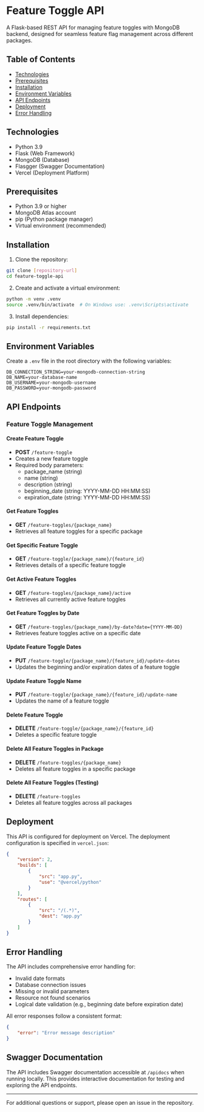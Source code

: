# Feature Toggle API

A Flask-based REST API for managing feature toggles with MongoDB backend, designed for seamless feature flag management across different packages.

## Table of Contents
- [Technologies](#technologies)
- [Prerequisites](#prerequisites)
- [Installation](#installation)
- [Environment Variables](#environment-variables)
- [API Endpoints](#api-endpoints)
- [Deployment](#deployment)
- [Error Handling](#error-handling)

## Technologies

- Python 3.9
- Flask (Web Framework)
- MongoDB (Database)
- Flasgger (Swagger Documentation)
- Vercel (Deployment Platform)

## Prerequisites

- Python 3.9 or higher
- MongoDB Atlas account
- pip (Python package manager)
- Virtual environment (recommended)

## Installation

1. Clone the repository:
```bash
git clone [repository-url]
cd feature-toggle-api
```

2. Create and activate a virtual environment:
```bash
python -m venv .venv
source .venv/bin/activate  # On Windows use: .venv\Scripts\activate
```

3. Install dependencies:
```bash
pip install -r requirements.txt
```

## Environment Variables

Create a `.env` file in the root directory with the following variables:

```plaintext
DB_CONNECTION_STRING=your-mongodb-connection-string
DB_NAME=your-database-name
DB_USERNAME=your-mongodb-username
DB_PASSWORD=your-mongodb-password
```

## API Endpoints

### Feature Toggle Management

#### Create Feature Toggle
- **POST** `/feature-toggle`
- Creates a new feature toggle
- Required body parameters:
  - package_name (string)
  - name (string)
  - description (string)
  - beginning_date (string: YYYY-MM-DD HH:MM:SS)
  - expiration_date (string: YYYY-MM-DD HH:MM:SS)

#### Get Feature Toggles
- **GET** `/feature-toggles/{package_name}`
- Retrieves all feature toggles for a specific package

#### Get Specific Feature Toggle
- **GET** `/feature-toggle/{package_name}/{feature_id}`
- Retrieves details of a specific feature toggle

#### Get Active Feature Toggles
- **GET** `/feature-toggles/{package_name}/active`
- Retrieves all currently active feature toggles

#### Get Feature Toggles by Date
- **GET** `/feature-toggles/{package_name}/by-date?date={YYYY-MM-DD}`
- Retrieves feature toggles active on a specific date

#### Update Feature Toggle Dates
- **PUT** `/feature-toggle/{package_name}/{feature_id}/update-dates`
- Updates the beginning and/or expiration dates of a feature toggle

#### Update Feature Toggle Name
- **PUT** `/feature-toggle/{package_name}/{feature_id}/update-name`
- Updates the name of a feature toggle

#### Delete Feature Toggle
- **DELETE** `/feature-toggle/{package_name}/{feature_id}`
- Deletes a specific feature toggle

#### Delete All Feature Toggles in Package
- **DELETE** `/feature-toggles/{package_name}`
- Deletes all feature toggles in a specific package

#### Delete All Feature Toggles (Testing)
- **DELETE** `/feature-toggles`
- Deletes all feature toggles across all packages

## Deployment

This API is configured for deployment on Vercel. The deployment configuration is specified in `vercel.json`:

```json
{
    "version": 2,
    "builds": [
        {
            "src": "app.py",
            "use": "@vercel/python"
        }
    ],
    "routes": [
        {
            "src": "/(.*)",
            "dest": "app.py"
        }
    ]
}
```

## Error Handling

The API includes comprehensive error handling for:
- Invalid date formats
- Database connection issues
- Missing or invalid parameters
- Resource not found scenarios
- Logical date validation (e.g., beginning date before expiration date)

All error responses follow a consistent format:
```json
{
    "error": "Error message description"
}
```

## Swagger Documentation

The API includes Swagger documentation accessible at `/apidocs` when running locally. This provides interactive documentation for testing and exploring the API endpoints.

---

For additional questions or support, please open an issue in the repository.
